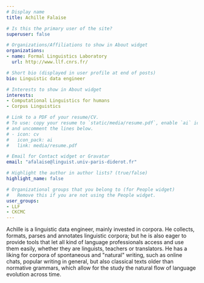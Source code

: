```yaml
---
# Display name
title: Achille Falaise

# Is this the primary user of the site?
superuser: false

# Organizations/Affiliations to show in About widget
organizations:
- name: Formal Linguistics Laboratory
  url: http://www.llf.cnrs.fr/

# Short bio (displayed in user profile at end of posts)
bio: Linguistic data engineer

# Interests to show in About widget
interests:
- Computational Linguistics for humans
- Corpus Linguistics

# Link to a PDF of your resume/CV.
# To use: copy your resume to `static/media/resume.pdf`, enable `ai` icons in `params.toml`, 
# and uncomment the lines below.
# - icon: cv
#   icon_pack: ai
#   link: media/resume.pdf

# Email for Contact widget or Gravatar
email: "afalaise@linguist.univ-paris-diderot.fr"

# Highlight the author in author lists? (true/false)
highlight_name: false

# Organizational groups that you belong to (for People widget)
#   Remove this if you are not using the People widget.
user_groups:
- LLF
- CKCMC 
---
```


Achille is a linguistic data engineer, mainly invested in corpora. He collects, formats, parses and annotates linguistic corpora; but he is also eager to provide tools that let all kind of language professionals access and use them easily, whether they are linguists, teachers or translators. He has a liking for corpora of spontaneous and "natural" writing, such as online chats, popular writing in general, but also classical texts older than normative grammars, which allow for the study the natural flow of language evolution across time.

